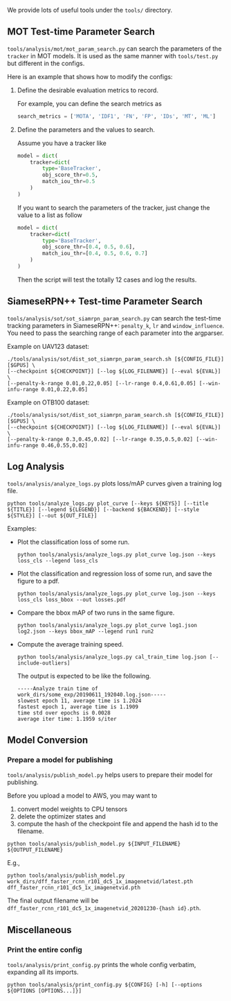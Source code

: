 We provide lots of useful tools under the `tools/` directory.

## MOT Test-time Parameter Search

`tools/analysis/mot/mot_param_search.py` can search the parameters of the `tracker` in MOT models.
It is used as the same manner with `tools/test.py` but different in the configs.

Here is an example that shows how to modify the configs:

1. Define the desirable evaluation metrics to record.

    For example, you can define the search metrics as

    ```python
    search_metrics = ['MOTA', 'IDF1', 'FN', 'FP', 'IDs', 'MT', 'ML']
    ```

2. Define the parameters and the values to search.

    Assume you have a tracker like

    ```python
    model = dict(
        tracker=dict(
            type='BaseTracker',
            obj_score_thr=0.5,
            match_iou_thr=0.5
        )
    )
    ```

    If you want to search the parameters of the tracker, just change the value to a list as follow

    ```python
    model = dict(
        tracker=dict(
            type='BaseTracker',
            obj_score_thr=[0.4, 0.5, 0.6],
            match_iou_thr=[0.4, 0.5, 0.6, 0.7]
        )
    )
    ```

    Then the script will test the totally 12 cases and log the results.

## SiameseRPN++ Test-time Parameter Search

`tools/analysis/sot/sot_siamrpn_param_search.py` can search the test-time tracking parameters in SiameseRPN++: `penalty_k`, `lr` and `window_influence`. You need to pass the searching range of each parameter into the argparser.

Example on UAV123 dataset:

```shell
./tools/analysis/sot/dist_sot_siamrpn_param_search.sh [${CONFIG_FILE}] [$GPUS] \
[--checkpoint ${CHECKPOINT}] [--log ${LOG_FILENAME}] [--eval ${EVAL}] \
[--penalty-k-range 0.01,0.22,0.05] [--lr-range 0.4,0.61,0.05] [--win-infu-range 0.01,0.22,0.05]
```

Example on OTB100 dataset:

```shell
./tools/analysis/sot/dist_sot_siamrpn_param_search.sh [${CONFIG_FILE}] [$GPUS] \
[--checkpoint ${CHECKPOINT}] [--log ${LOG_FILENAME}] [--eval ${EVAL}] \
[--penalty-k-range 0.3,0.45,0.02] [--lr-range 0.35,0.5,0.02] [--win-infu-range 0.46,0.55,0.02]
```

## Log Analysis

`tools/analysis/analyze_logs.py` plots loss/mAP curves given a training log file.

 ```shell
python tools/analyze_logs.py plot_curve [--keys ${KEYS}] [--title ${TITLE}] [--legend ${LEGEND}] [--backend ${BACKEND}] [--style ${STYLE}] [--out ${OUT_FILE}]
```

Examples:

- Plot the classification loss of some run.

    ```shell
    python tools/analysis/analyze_logs.py plot_curve log.json --keys loss_cls --legend loss_cls
    ```

- Plot the classification and regression loss of some run, and save the figure to a pdf.

    ```shell
    python tools/analysis/analyze_logs.py plot_curve log.json --keys loss_cls loss_bbox --out losses.pdf
    ```

- Compare the bbox mAP of two runs in the same figure.

    ```shell
    python tools/analysis/analyze_logs.py plot_curve log1.json log2.json --keys bbox_mAP --legend run1 run2
    ```

- Compute the average training speed.

    ```shell
    python tools/analysis/analyze_logs.py cal_train_time log.json [--include-outliers]
    ```

    The output is expected to be like the following.

    ```text
    -----Analyze train time of work_dirs/some_exp/20190611_192040.log.json-----
    slowest epoch 11, average time is 1.2024
    fastest epoch 1, average time is 1.1909
    time std over epochs is 0.0028
    average iter time: 1.1959 s/iter
    ```

## Model Conversion

### Prepare a model for publishing

`tools/analysis/publish_model.py` helps users to prepare their model for publishing.

Before you upload a model to AWS, you may want to

1. convert model weights to CPU tensors
2. delete the optimizer states and
3. compute the hash of the checkpoint file and append the hash id to the filename.

```shell
python tools/analysis/publish_model.py ${INPUT_FILENAME} ${OUTPUT_FILENAME}
```

E.g.,

```shell
python tools/analysis/publish_model.py work_dirs/dff_faster_rcnn_r101_dc5_1x_imagenetvid/latest.pth dff_faster_rcnn_r101_dc5_1x_imagenetvid.pth
```

The final output filename will be `dff_faster_rcnn_r101_dc5_1x_imagenetvid_20201230-{hash id}.pth`.

## Miscellaneous

### Print the entire config

`tools/analysis/print_config.py` prints the whole config verbatim, expanding all its imports.

```shell
python tools/analysis/print_config.py ${CONFIG} [-h] [--options ${OPTIONS [OPTIONS...]}]
```
